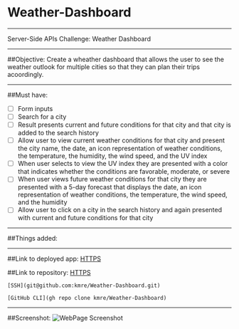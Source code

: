 # Weather-Dashboard
----
Server-Side APIs Challenge: Weather Dashboard

----

##Objective: 
Create a wheather dashboard that allows the user to see the weather outlook for multiple cities so that they can plan their trips acoordingly. 

----

##Must have:

- [ ] Form inputs
- [ ] Search for a city
- [ ] Result presents current and future conditions for that city and that city is added to the search history
- [ ] Allow user to view current weather conditions for that city and present the city name, the date, an icon representation of weather conditions, the temperature, the humidity, the wind speed, and the UV index
- [ ] When user selects to view the UV index they are presented with a color that indicates whether the conditions are favorable, moderate, or severe
- [ ] When user views future weather conditions for that city they are presented with a 5-day forecast that displays the date, an icon representation of weather conditions, the temperature, the wind speed, and the humidity
- [ ] Allow user to click on a city in the search history and again presented with current and future conditions for that city

----

##Things added:



----

##Link to deployed app:
    [HTTPS](https://kmre.github.io/Weather-Dashboard/)

##Link to repository:
    [HTTPS](https://github.com/kmre/Weather-Dashboard.git)

    [SSH](git@github.com:kmre/Weather-Dashboard.git)

    [GitHub CLI](gh repo clone kmre/Weather-Dashboard)
    
 ----

##Screenshot:
    ![WebPage Screenshot](?raw=true "Screenshot")

